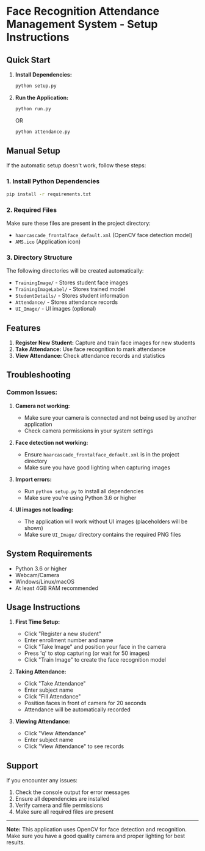 # Face Recognition Attendance Management System - Setup Instructions

## Quick Start

1. **Install Dependencies:**
   ```bash
   python setup.py
   ```

2. **Run the Application:**
   ```bash
   python run.py
   ```
   OR
   ```bash
   python attendance.py
   ```

## Manual Setup

If the automatic setup doesn't work, follow these steps:

### 1. Install Python Dependencies
```bash
pip install -r requirements.txt
```

### 2. Required Files
Make sure these files are present in the project directory:
- `haarcascade_frontalface_default.xml` (OpenCV face detection model)
- `AMS.ico` (Application icon)

### 3. Directory Structure
The following directories will be created automatically:
- `TrainingImage/` - Stores student face images
- `TrainingImageLabel/` - Stores trained model
- `StudentDetails/` - Stores student information
- `Attendance/` - Stores attendance records
- `UI_Image/` - UI images (optional)

## Features

1. **Register New Student:** Capture and train face images for new students
2. **Take Attendance:** Use face recognition to mark attendance
3. **View Attendance:** Check attendance records and statistics

## Troubleshooting

### Common Issues:

1. **Camera not working:**
   - Make sure your camera is connected and not being used by another application
   - Check camera permissions in your system settings

2. **Face detection not working:**
   - Ensure `haarcascade_frontalface_default.xml` is in the project directory
   - Make sure you have good lighting when capturing images

3. **Import errors:**
   - Run `python setup.py` to install all dependencies
   - Make sure you're using Python 3.6 or higher

4. **UI images not loading:**
   - The application will work without UI images (placeholders will be shown)
   - Make sure `UI_Image/` directory contains the required PNG files

## System Requirements

- Python 3.6 or higher
- Webcam/Camera
- Windows/Linux/macOS
- At least 4GB RAM recommended

## Usage Instructions

1. **First Time Setup:**
   - Click "Register a new student"
   - Enter enrollment number and name
   - Click "Take Image" and position your face in the camera
   - Press 'q' to stop capturing (or wait for 50 images)
   - Click "Train Image" to create the face recognition model

2. **Taking Attendance:**
   - Click "Take Attendance"
   - Enter subject name
   - Click "Fill Attendance"
   - Position faces in front of camera for 20 seconds
   - Attendance will be automatically recorded

3. **Viewing Attendance:**
   - Click "View Attendance"
   - Enter subject name
   - Click "View Attendance" to see records

## Support

If you encounter any issues:
1. Check the console output for error messages
2. Ensure all dependencies are installed
3. Verify camera and file permissions
4. Make sure all required files are present

---
**Note:** This application uses OpenCV for face detection and recognition. Make sure you have a good quality camera and proper lighting for best results.





